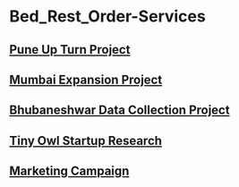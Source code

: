 # Bed_Rest_Order-Services
## [Pune Up Turn Project](https://github.com/Ruthik27/Bed_Rest_Order-Services/tree/main/swiggy_pune)

## [Mumbai Expansion Project](https://github.com/Ruthik27/Bed_Rest_Order-Services/tree/main/swiggy_mumbai)

## [Bhubaneshwar Data Collection Project](https://github.com/Ruthik27/Bed_Rest_Order-Services/tree/main/swiggy_bhubaneshwar)

## [Tiny Owl Startup Research](https://github.com/Ruthik27/Bed_Rest_Order-Services/tree/main/tiny_owl)

## [Marketing Campaign](https://github.com/Ruthik27/Bed_Rest_Order-Services/tree/main/bro_services)
